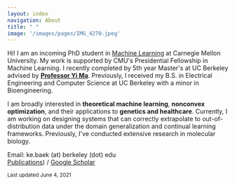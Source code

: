 ```yaml
---
layout: index
navigation: About
title: " "
image: '/images/pages/IMG_4270.jpeg'
---
```

Hi! I am an incoming PhD student in [Machine Learning](https://www.ml.cmu.edu/) at Carnegie Mellon University. My work is supported by CMU's Presidential Fellowship in Machine Learning. I recently completed by 5th year Master's at UC Berkeley advised by [**Professor Yi Ma**](https://people.eecs.berkeley.edu/~yima/). Previously, I received my B.S. in Electrical Engineering and Computer Science at UC Berkeley with a minor in Bioengineering.

I am broadly interested in **theoretical machine learning**, **nonconvex optimization**, and their applications to **genetics and healthcare**. Currently, I am working on designing systems that can correctly extrapolate to out-of-distribution data under the domain generalization and continual learning frameworks. Previously, I've conducted extensive research in molecular biology.

Email: ke.baek (at) berkeley (dot) edu \
[Publications](https://kebaek.github.io/publications.html)) / [Google Scholar](https://scholar.google.com/citations?user=8jVzL_YAAAAJ&hl=en)

<sub>Last updated June 4, 2021 </sub>
